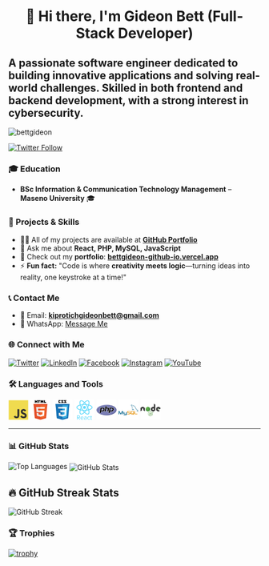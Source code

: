 <h1 align="center">👋 Hi there, I'm Gideon Bett (Full-Stack Developer)</h1>

<h2 align="left">
  A passionate software engineer dedicated to building innovative applications and solving real-world challenges.  
  Skilled in both frontend and backend development, with a strong interest in cybersecurity.
</h2>



<p align="left">
  <img src="https://komarev.com/ghpvc/?username=bettgideon&label=Profile%20views&color=0e75b6&style=flat" alt="bettgideon" />
</p>

<p align="left">
  <a href="https://twitter.com/gidcomtechs90" target="blank">
    <img src="https://img.shields.io/twitter/follow/gidcomtechs90?logo=twitter&style=for-the-badge" alt="Twitter Follow" />
  </a>
</p>

### 🎓 Education
- **BSc Information & Communication Technology Management** – **Maseno University** 🎓  

### 🚀 Projects & Skills
- 👨‍💻 All of my projects are available at **[GitHub Portfolio](https://github.com/Bettgideon)**
- 💬 Ask me about **React, PHP, MySQL, JavaScript**
- 📄 Check out my **portfolio**: **[bettgideon-github-io.vercel.app](https://bettgideon-github-io.vercel.app/)**
- ⚡ **Fun fact:** "Code is where **creativity meets logic**—turning ideas into reality, one keystroke at a time!"

### 📞 Contact Me
- 📧 Email: **kiprotichgideonbett@gmail.com**
- 📱 WhatsApp: [Message Me](https://wa.me/254790729721?text=WhatsApp%20me)

### 🌐 Connect with Me
<p align="left">
  <a href="https://twitter.com/gidcomtechs90" target="blank"><img align="center" src="https://raw.githubusercontent.com/rahuldkjain/github-profile-readme-generator/master/src/images/icons/Social/twitter.svg" alt="Twitter" height="30" width="40" /></a>
  <a href="https://www.linkedin.com/in/kiprotich-gideon-bett-b63478242/" target="blank"><img align="center" src="https://raw.githubusercontent.com/rahuldkjain/github-profile-readme-generator/master/src/images/icons/Social/linked-in-alt.svg" alt="LinkedIn" height="30" width="40" /></a>
  <a href="https://www.facebook.com/gideon.bett.7967747" target="blank"><img align="center" src="https://raw.githubusercontent.com/rahuldkjain/github-profile-readme-generator/master/src/images/icons/Social/facebook.svg" alt="Facebook" height="30" width="40" /></a>
  <a href="https://www.instagram.com/gidcomtechnologies/" target="blank"><img align="center" src="https://raw.githubusercontent.com/rahuldkjain/github-profile-readme-generator/master/src/images/icons/Social/instagram.svg" alt="Instagram" height="30" width="40" /></a>
  <a href="https://www.youtube.com/@G-ManTV" target="blank"><img align="center" src="https://raw.githubusercontent.com/rahuldkjain/github-profile-readme-generator/master/src/images/icons/Social/youtube.svg" alt="YouTube" height="30" width="40" /></a>
</p>

### 🛠️ Languages and Tools
<p align="left">
  <img src="https://raw.githubusercontent.com/devicons/devicon/master/icons/javascript/javascript-original.svg" alt="JavaScript" width="40" height="40"/> 
  <img src="https://raw.githubusercontent.com/devicons/devicon/master/icons/html5/html5-original-wordmark.svg" alt="HTML" width="40" height="40"/> 
  <img src="https://raw.githubusercontent.com/devicons/devicon/master/icons/css3/css3-original-wordmark.svg" alt="CSS" width="40" height="40"/> 
  <img src="https://raw.githubusercontent.com/devicons/devicon/master/icons/react/react-original-wordmark.svg" alt="React" width="40" height="40"/> 
  <img src="https://raw.githubusercontent.com/devicons/devicon/master/icons/php/php-original.svg" alt="PHP" width="40" height="40"/> 
  <img src="https://raw.githubusercontent.com/devicons/devicon/master/icons/mysql/mysql-original-wordmark.svg" alt="MySQL" width="40" height="40"/> 
  <img src="https://raw.githubusercontent.com/devicons/devicon/master/icons/nodejs/nodejs-original-wordmark.svg" alt="Node.js" width="40" height="40"/> 
</p>

---

### 📊 GitHub Stats
<p><img align="left" src="https://github-readme-stats.vercel.app/api/top-langs?username=bettgideon&show_icons=true&locale=en&layout=compact" alt="Top Languages" /></p>

<p>&nbsp;<img align="center" src="https://github-readme-stats.vercel.app/api?username=bettgideon&show_icons=true&locale=en" alt="GitHub Stats" /></p>

## 🔥 GitHub Streak Stats
![GitHub Streak](https://github-readme-streak-stats.herokuapp.com?user=Bettgideon&theme=cobalt&date_format=j%20M%5B%20Y%5D&background=000000&border=7536B2&stroke=9243DD&ring=89502D&fire=FF9554&currStreakNum=D280FF&sideNums=BC52FF&currStreakLabel=64EAE2&sideLabels=48A8A2&dates=A42EE5)


### 🏆 Trophies

[![trophy](https://github-profile-trophy.vercel.app/?username=Bettgideon)](https://github.com/ryo-ma/github-profile-trophy)
